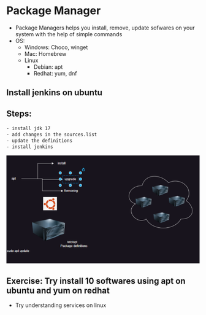 # Package Manager
 - Package Managers helps you install, remove, update sofwares on your system with the help of simple commands
 - OS:
    - Windows: Choco, winget
    - Mac: Homebrew
    - Linux
       - Debian: apt
       - Redhat: yum, dnf
## Install jenkins on ubuntu
 ## Steps:
    - install jdk 17
    - add changes in the sources.list
    - update the definitions
    - install jenkins

![PatchUpdate_information](Images_all/PackageUpdate.png)

## Exercise: Try install 10 softwares using apt on ubuntu and yum on redhat
  - Try understanding services on linux